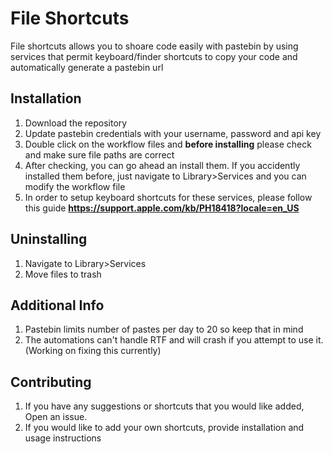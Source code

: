 # File Shortcuts
File shortcuts allows you to shoare code easily with pastebin by using services that permit keyboard/finder shortcuts to copy your code and automatically generate a pastebin url

## Installation
1. Download the repository
2. Update pastebin credentials with your username, password and api key
3. Double click on the workflow files and **before installing** please check and make sure file paths are correct
4. After checking, you can go ahead an install them. If you accidently installed them before, just navigate to Library>Services and you can modify the workflow file
5. In order to setup keyboard shortcuts for these services, please follow this guide **https://support.apple.com/kb/PH18418?locale=en_US**


## Uninstalling
1. Navigate to Library>Services
2. Move files to trash

## Additional Info
1. Pastebin limits number of pastes per day to 20 so keep that in mind
2. The automations can't handle RTF and will crash if you attempt to use it. (Working on fixing this currently)

## Contributing
1. If you have any suggestions or shortcuts that you would like added, Open an issue.
2. If you would like to add your own shortcuts, provide installation and usage instructions

